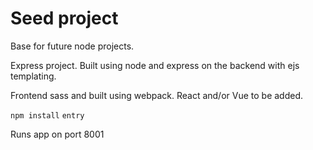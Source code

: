 Seed project
========================

Base for future node projects.  

Express project. Built using node and express on the backend with ejs templating.

Frontend sass and built using webpack.  React and/or Vue to be added.

`npm install`
`entry`

Runs app on port 8001


